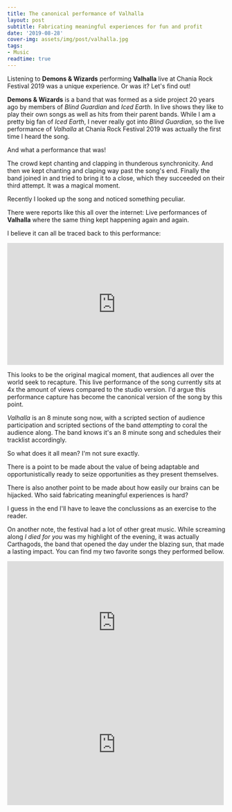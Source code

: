 ```yaml
---
title: The canonical performance of Valhalla
layout: post
subtitle: Fabricating meaningful experiences for fun and profit
date: '2019-08-28'
cover-img: assets/img/post/valhalla.jpg
tags:
- Music
readtime: true
---
```


Listening to **Demons & Wizards** performing **Valhalla** live at Chania Rock Festival 2019 was a unique experience. Or was it? Let's find out!


**Demons & Wizards** is a band that was formed as a side project 20 years ago by members of *Blind Guardian* and *Iced Earth*. In live shows they like to play their own songs as well as hits from their parent bands. While I am a pretty big fan of *Iced Earth*, I never really got into *Blind Guardian*, so the live performance of *Valhalla* at Chania Rock Festival 2019 was actually the first time I heard the song. 

And what a performance that was!

The crowd kept chanting and clapping in thunderous synchronicity. And then we kept chanting and claping way past the song's end. Finally the band joined in and tried to bring it to a close, which they succeeded on their third attempt. It was a magical moment. 

Recently I looked up the song and noticed something peculiar.

There were reports like this all over the internet: Live performances of **Valhalla** where the same thing kept happening again and again. 

I believe it can all be traced back to this performance: 

<iframe src="https://www.youtube.com/embed/CZ_VFJn2kJM" width="500" height="281" frameborder="0" webkitallowfullscreen mozallowfullscreen allowfullscreen></iframe>

This looks to be the original magical moment, that audiences all over the world seek to recapture. This live performance of the song currently sits at 4x the amount of views compared to the studio version. I'd argue this performance capture has become the canonical version of the song by this point. 

*Valhalla* is an 8 minute song now, with a scripted section of audience participation and scripted sections of the band *attempting* to coral the audience along. The band knows it's an 8 minute song and schedules their tracklist accordingly. 

So what does it all mean? I'm not sure exactly. 

There is a point to be made about the value of being adaptable and opportunistically ready to seize opportunities as they present themselves.

There is also another point to be made about how easily our brains can be hijacked. Who said fabricating meaningful experiences is hard?

I guess in the end I'll have to leave the conclussions as an exercise to the reader.

On another note, the festival had a lot of other great music. While screaming along *I died for you* was my highlight of the evening, it was actually Carthagods, the band that opened the day under the blazing sun, that made a lasting impact. You can find my two favorite songs they performed bellow.

<iframe src="https://www.youtube.com/embed/y8zZXMLBin4" width="500" height="281" frameborder="0" webkitallowfullscreen mozallowfullscreen allowfullscreen></iframe>
<iframe src="https://www.youtube.com/embed/E30wBLq5rg8" width="500" height="281" frameborder="0" webkitallowfullscreen mozallowfullscreen allowfullscreen></iframe>

